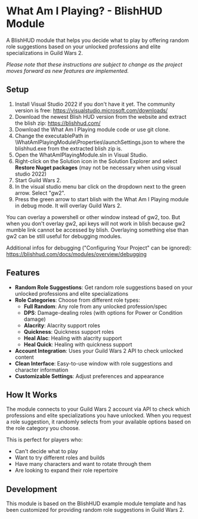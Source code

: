 # What Am I Playing? - BlishHUD Module

A BlishHUD module that helps you decide what to play by offering random role suggestions based on your unlocked professions and elite specializations in Guild Wars 2.

*Please note that these instructions are subject to change as the project moves forward as new features are implemented.*

## Setup

1. Install Visual Studio 2022 if you don't have it yet. The community version is free: https://visualstudio.microsoft.com/downloads/
1. Download the newest Blish HUD version from the website and extract the blish zip: https://blishhud.com/
1. Download the What Am I Playing module code or use git clone.
1. Change the executablePath in \WhatAmIPlayingModule\Properties\launchSettings.json to where the blishhud.exe from the extracted blish zip is.
1. Open the WhatAmIPlayingModule.sln in Visual Studio. 
1. Right-click on the Solution icon in the Solution Explorer and select **Restore Nuget packages** (may not be necessary when using visual studio 2022)
1. Start Guild Wars 2.
1. In the visual studio menu bar click on the dropdown next to the green arrow. Select "gw2".
1. Press the green arrow to start blish with the What Am I Playing module in debug mode. It will overlay Guild Wars 2.

You can overlay a powershell or other window instead of gw2, too. But when you don't overlay gw2, api keys will not work in blish because gw2 mumble link cannot be accessed by blish. Overlaying something else than gw2 can be still useful for debugging modules.

Additional infos for debugging ("Configuring Your Project" can be ignored): https://blishhud.com/docs/modules/overview/debugging

## Features

- **Random Role Suggestions**: Get random role suggestions based on your unlocked professions and elite specializations
- **Role Categories**: Choose from different role types:
  - **Full Random**: Any role from any unlocked profession/spec
  - **DPS**: Damage-dealing roles (with options for Power or Condition damage)
  - **Alacrity**: Alacrity support roles
  - **Quickness**: Quickness support roles
  - **Heal Alac**: Healing with alacrity support
  - **Heal Quick**: Healing with quickness support
- **Account Integration**: Uses your Guild Wars 2 API to check unlocked content
- **Clean Interface**: Easy-to-use window with role suggestions and character information
- **Customizable Settings**: Adjust preferences and appearance

## How It Works

The module connects to your Guild Wars 2 account via API to check which professions and elite specializations you have unlocked. When you request a role suggestion, it randomly selects from your available options based on the role category you choose.

This is perfect for players who:
- Can't decide what to play
- Want to try different roles and builds
- Have many characters and want to rotate through them
- Are looking to expand their role repertoire

## Development

This module is based on the BlishHUD example module template and has been customized for providing random role suggestions in Guild Wars 2.

